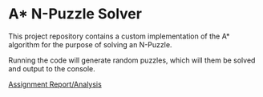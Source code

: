 # A* N-Puzzle Solver
 
This project repository contains a custom implementation of the A* algorithm for the purpose of solving an N-Puzzle.

Running the code will generate random puzzles, which will them be solved and output to the console.

[Assignment Report/Analysis](https://github.com/PipeFlowWizard/C472_ASS2/blob/main/472Slides2_40078229.pdf)
